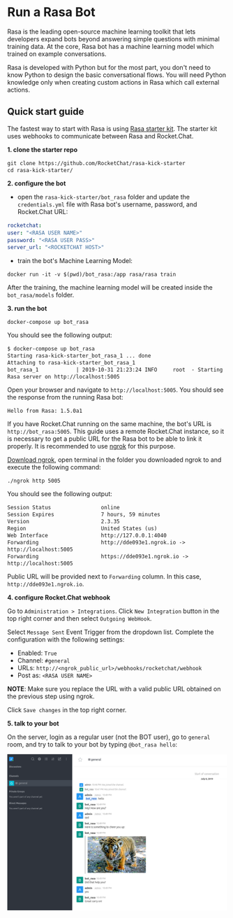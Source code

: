 # Run a Rasa Bot

Rasa is the leading open-source machine learning toolkit that lets developers expand bots beyond answering simple questions with minimal training data. At the core, Rasa bot has a machine learning model which trained on example conversations.

Rasa is developed with Python but for the most part, you don't need to know Python to design the basic conversational flows. You will need Python knowledge only when creating custom actions in Rasa which call external actions.

## Quick start guide

The fastest way to start with Rasa is using [Rasa starter kit](https://github.com/RocketChat/rasa-kick-starter). The starter kit uses webhooks to communicate between Rasa and Rocket.Chat.

**1. clone the starter repo**

```text
git clone https://github.com/RocketChat/rasa-kick-starter
cd rasa-kick-starter/
```

**2. configure the bot**

* open the `rasa-kick-starter/bot_rasa` folder and update the `credentials.yml` file with Rasa bot's username, password, and Rocket.Chat URL:

```yaml
rocketchat:
user: "<RASA USER NAME>"
password: "<RASA USER PASS>"
server_url: "<ROCKETCHAT HOST>"
```

* train the bot's Machine Learning Model:

```text
docker run -it -v $(pwd)/bot_rasa:/app rasa/rasa train
```

After the training, the machine learning model will be created inside the `bot_rasa/models` folder.

**3. run the bot**

```text
docker-compose up bot_rasa
```

You should see the following output:

```text
$ docker-compose up bot_rasa
Starting rasa-kick-starter_bot_rasa_1 ... done
Attaching to rasa-kick-starter_bot_rasa_1
bot_rasa_1            | 2019-10-31 21:23:24 INFO     root  - Starting Rasa server on http://localhost:5005
```

Open your browser and navigate to `http://localhost:5005`. You should see the response from the running Rasa bot:

```text
Hello from Rasa: 1.5.0a1
```

If you have Rocket.Chat running on the same machine, the bot's URL is `http://bot_rasa:5005`. This guide uses a remote Rocket.Chat instance, so it is necessary to get a public URL for the Rasa bot to be able to link it properly. It is recommended to use [ngrok](https://ngrok.com/download) for this purpose.

[Download ngrok](https://ngrok.com/download), open terminal in the folder you downloaded ngrok to and execute the following command:

```text
./ngrok http 5005
```

You should see the following output:

```text
Session Status                online
Session Expires               7 hours, 59 minutes
Version                       2.3.35
Region                        United States (us)
Web Interface                 http://127.0.0.1:4040
Forwarding                    http://dde093e1.ngrok.io -> http://localhost:5005
Forwarding                    https://dde093e1.ngrok.io -> http://localhost:5005
```

Public URL will be provided next to `Forwarding` column. In this case, `http://dde093e1.ngrok.io`.

**4. configure Rocket.Chat webhook**

Go to `Administration > Integrations`. Click `New Integration` button in the top right corner and then select `Outgoing WebHook`.

Select `Message Sent` Event Trigger from the dropdown list. Complete the configuration with the following settings:

* Enabled: `True`
* Channel: `#general`
* URLs: `http://<ngrok_public_url>/webhooks/rocketchat/webhook`
* Post as: `<RASA USER NAME>`

**NOTE**: Make sure you replace the URL with a valid public URL obtained on the previous step using ngrok.

Click `Save changes` in the top right corner.

**5. talk to your bot**

On the server, login as a regular user \(not the BOT user\), go to `general` room, and try to talk to your bot by typing `@bot_rasa hello`:

![Rasa bot is talking](../../.gitbook/assets/rasa_bot_example%20%281%29%20%281%29%20%281%29%20%282%29%20%282%29%20%282%29%20%282%29%20%282%29%20%282%29%20%282%29%20%281%29%20%282%29%20%282%29%20%282%29%20%282%29%20%282%29%20%282%29%20%282%29%20%282%29%20%282%29%20%281%29.png)

